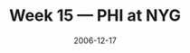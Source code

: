 ---
layout: game
title: Week 15 — PHI at NYG
season: 2006
game_id: 2006_15_PHI_NYG
week: 15
date: 2006-12-17
home_team: NYG
away_team: PHI
final_home: 22
final_away: 36
pbp_url: /assets/data/pbp/2006/2006_15_PHI_NYG.csv.gz
---